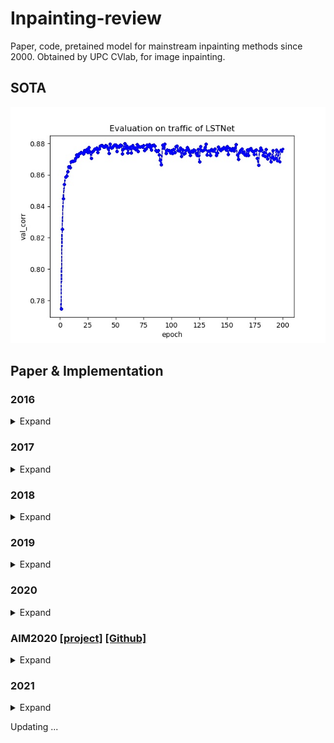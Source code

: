 # Inpainting-review
Paper, code, pretained model for mainstream inpainting methods since 2000.
Obtained by UPC CVlab, for image inpainting.

## SOTA
![SOTA](https://github.com/Oliiveralien/Oliver-TimeSeriesForecast/blob/master/evaluation_pics/traffic/LSTNet.jpg)

## Paper & Implementation
### 2016
<details>
  
* 2016CVPR - [Context Encoder](https://github.com/BoyuanJiang/context_encoder_pytorch)
* 2016ICML - [VAE+GAN](https://github.com/lucabergamini/VAEGAN-PYTORCH)

<summary>Expand</summary>
</details>

### 2017
<details>
  
* 2017CVPR - [Generative Face Completion](https://github.com/Yijunmaverick/GenerativeFaceCompletion)
* 2017CVPR - [High-Resolution Image Inpainting using Multi-Scale Neural Patch Synthesis](https://github.com/ZhanzhouFeng/Pytorch-Implement-Faster-High-Res-Neural-Inpainting) 
/ [[Project]](http://www.harryyang.org/inpainting/)
* 2017SIGGRAPH - [GLCIC](https://github.com/otenim/GLCIC-PyTorch)

<summary>Expand</summary>
</details>

### 2018
<details>
  
* 2018ACMMM - [PGN](https://github.com/crashmoon/Progressive-Generative-Networks)
* 2018CVPR - [CA](https://github.com/daa233/generative-inpainting-pytorch)
* 2018ECCV - Contextual-based Image Inpainting: Infer, Match, and Translate
* 2018ECCV - [PC](https://github.com/naoto0804/pytorch-inpainting-with-partial-conv) / [Official](https://github.com/NVIDIA/partialconv)
* 2018ECCV - [Shift-Net](https://github.com/Zhaoyi-Yan/Shift-Net_pytorch)
* 2018NIPS - [GMCNN](https://github.com/shepnerd/inpainting_gmcnn)

<summary>Expand</summary>
</details>

### 2019
<details>
  
* 2019ACMMM - [DFNet](https://github.com/hughplay/DFNet)
* 2019CVPR - Foreground-aware Image Inpainting
* 2019CVPR - [PEN-Net](https://github.com/researchmm/PEN-Net-for-Inpainting)
* 2019CVPR - [PIC](https://github.com/lyndonzheng/Pluralistic-Inpainting)
* 2019ICCV - [CSA](https://github.com/KumapowerLIU/CSA-inpainting)
* 2019ICCV - [EdgeConnect](https://github.com/knazeri/edge-connect)
* 2019ICCV - [GatedConvolution](https://github.com/avalonstrel/GatedConvolution_pytorch) / [Deepfill Project CA & GC](https://github.com/JiahuiYu/generative_inpainting)
* 2019ICCV - [LBAM](https://github.com/Vious/LBAM_Pytorch)
* 2019ICCV - [PRVS](https://github.com/jingyuanli001/PRVS-Image-Inpainting)
* 2019ICCV - [StructureFlow](https://github.com/RenYurui/StructureFlow)
* 2019IJCAI - [MUSICAL](https://github.com/wangning-001/MUSICAL)

<summary>Expand</summary>
</details>

### 2020
<details>
  
* 2020AAAI - [Structure Inpainting](https://github.com/YoungGod/sturcture-inpainting)
* 2020AAAI - [Region Normalization](https://github.com/geekyutao/RN)
* 2020CVPR - [3D Inpainting](https://github.com/vt-vl-lab/3d-photo-inpainting)
* 2020CVPR - [Attentive Normalization](https://github.com/Jia-Research-Lab/AttenNorm)
* 2020CVPR - [Bringing Old Photos Back to Life](https://github.com/microsoft/Bringing-Old-Photos-Back-to-Life)
* 2020CVPR - [CRA](https://github.com/wangyx240/High-Resolution-Image-Inpainting-GAN)
* 2020CVPR - [Multi-Code GAN Prior](https://github.com/genforce/mganprior)
* 2020CVPR - Prior Guided GAN Based Semantic Inpainting
* 2020CVPR - [RFR](https://github.com/jingyuanli001/RFR-Inpainting)
* 2020CVPR - [Self-Supervised Scene De-occlusion](https://github.com/XiaohangZhan/deocclusion)
* 2020CVPR - UCTGAN: Diverse Image Inpainting based on Unsupervised Cross-SpaceTranslation
* 2020ECCV - [DeepGIN](https://github.com/rlct1/DeepGIN) / [Task1](https://github.com/rlct1/gin) / [Task2](https://github.com/rlct1/gin-sg)
* 2020ECCV - Guidance and Evaluation: Semantic-Aware Image Inpainting for Mixed Scenes
* 2020ECCV - High-Resolution Image Inpainting with Iterative Concidence Feedback and Guided Upsampling [(API)](https://zengxianyu.github.io/iic/)
* 2020ECCV - Learning Object Placement by Inpainting for Compositional Data Augmentation
* 2020ECCV - [MEDFE](https://github.com/KumapowerLIU/Rethinking-Inpainting-MEDFE)
* 2020ECCV - [VCNet](https://github.com/birdortyedi/vcnet-blind-image-inpainting)
* 2020PR - Multistage Attention Network for Image Inpainting
* 2020TIP - PNEN: Pyramid Non-Local Enhanced Networks
* 2020TIP - [DSNet](https://github.com/wangning-001/DSNet)
* 2020Sensors - [GLA](https://github.com/SayedNadim/Global-and-Local-Attention-Based-Free-Form-Image-Inpainting)

<summary>Expand</summary>
</details>

### AIM2020 [[project]](https://data.vision.ee.ethz.ch/cvl/aim20//) [[Github]](https://github.com/vglsd/AIM2020-Image-Inpainting-Challenge) 
<details>
  
* 2020ECCVW - [DMFN](https://github.com/Zheng222/DMFN)

<summary>Expand</summary>
</details>

### 2021
<details>
  
* 2021CVPR - [VQ-VAE](https://github.com/USTC-JialunPeng/Diverse-Structure-Inpainting)
* 2021CVPR - [MPRNet](https://github.com/swz30/MPRNet)
* 2021CVPR - [PISE](https://github.com/Zhangjinso/PISE)
* 2021CVPR - [Anycost GAN](https://github.com/mit-han-lab/anycost-gan)
* 2021ICLR - [CoModGAN (TF)](https://github.com/zsyzzsoft/co-mod-gan)
* 2021arXiv - [brgam (TF)](https://github.com/razvanmarinescu/brgm)

<summary>Expand</summary>
</details>

Updating ...
